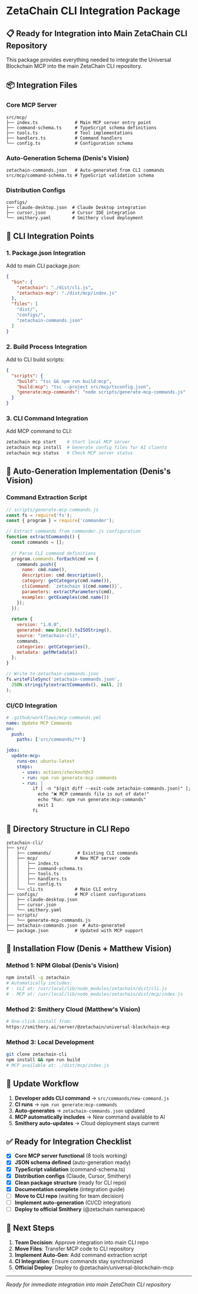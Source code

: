 # ZetaChain CLI Integration Package

## 📋 Ready for Integration into Main ZetaChain CLI Repository

This package provides everything needed to integrate the Universal Blockchain MCP into the main ZetaChain CLI repository.

## 📦 Integration Files

### Core MCP Server
```
src/mcp/
├── index.ts              # Main MCP server entry point
├── command-schema.ts     # TypeScript schema definitions  
├── tools.ts              # Tool implementations
├── handlers.ts           # Command handlers
└── config.ts             # Configuration schema
```

### Auto-Generation Schema (Denis's Vision)
```
zetachain-commands.json   # Auto-generated from CLI commands
src/mcp/command-schema.ts # TypeScript validation schema
```

### Distribution Configs
```
configs/
├── claude-desktop.json  # Claude Desktop integration
├── cursor.json          # Cursor IDE integration
└── smithery.yaml        # Smithery cloud deployment
```

## 🔧 CLI Integration Points

### 1. Package.json Integration
Add to main CLI package.json:
```json
{
  "bin": {
    "zetachain": "./dist/cli.js",
    "zetachain-mcp": "./dist/mcp/index.js"
  },
  "files": [
    "dist/",
    "configs/",
    "zetachain-commands.json"
  ]
}
```

### 2. Build Process Integration
Add to CLI build scripts:
```json
{
  "scripts": {
    "build": "tsc && npm run build:mcp",
    "build:mcp": "tsc --project src/mcp/tsconfig.json",
    "generate:mcp-commands": "node scripts/generate-mcp-commands.js"
  }
}
```

### 3. CLI Command Integration
Add MCP command to CLI:
```bash
zetachain mcp start    # Start local MCP server
zetachain mcp install  # Generate config files for AI clients
zetachain mcp status   # Check MCP server status
```

## 🚀 Auto-Generation Implementation (Denis's Vision)

### Command Extraction Script
```javascript
// scripts/generate-mcp-commands.js
const fs = require('fs');
const { program } = require('commander');

// Extract commands from commander.js configuration
function extractCommands() {
  const commands = [];
  
  // Parse CLI command definitions
  program.commands.forEach(cmd => {
    commands.push({
      name: cmd.name(),
      description: cmd.description(),
      category: getCategory(cmd.name()),
      cliCommand: `zetachain ${cmd.name()}`,
      parameters: extractParameters(cmd),
      examples: getExamples(cmd.name())
    });
  });
  
  return {
    version: "1.0.0",
    generated: new Date().toISOString(),
    source: "zetachain-cli",
    commands,
    categories: getCategories(),
    metadata: getMetadata()
  };
}

// Write to zetachain-commands.json
fs.writeFileSync('zetachain-commands.json', 
  JSON.stringify(extractCommands(), null, 2)
);
```

### CI/CD Integration
```yaml
# .github/workflows/mcp-commands.yml
name: Update MCP Commands
on:
  push:
    paths: ['src/commands/**']

jobs:
  update-mcp:
    runs-on: ubuntu-latest
    steps:
      - uses: actions/checkout@v3
      - run: npm run generate:mcp-commands
      - run: |
          if [ -n "$(git diff --exit-code zetachain-commands.json)" ]; then
            echo "❌ MCP commands file is out of date!"
            echo "Run: npm run generate:mcp-commands"
            exit 1
          fi
```

## 📁 Directory Structure in CLI Repo

```
zetachain-cli/
├── src/
│   ├── commands/          # Existing CLI commands
│   ├── mcp/              # New MCP server code
│   │   ├── index.ts
│   │   ├── command-schema.ts
│   │   ├── tools.ts
│   │   ├── handlers.ts
│   │   └── config.ts
│   └── cli.ts            # Main CLI entry
├── configs/              # MCP client configurations
│   ├── claude-desktop.json
│   ├── cursor.json
│   └── smithery.yaml
├── scripts/
│   └── generate-mcp-commands.js
├── zetachain-commands.json  # Auto-generated
└── package.json          # Updated with MCP support
```

## 🎯 Installation Flow (Denis + Matthew Vision)

### Method 1: NPM Global (Denis's Vision)
```bash
npm install -g zetachain
# Automatically includes:
# - CLI at: /usr/local/lib/node_modules/zetachain/dist/cli.js  
# - MCP at: /usr/local/lib/node_modules/zetachain/dist/mcp/index.js
```

### Method 2: Smithery Cloud (Matthew's Vision)
```bash
# One-click install from:
https://smithery.ai/server/@zetachain/universal-blockchain-mcp
```

### Method 3: Local Development
```bash
git clone zetachain-cli
npm install && npm run build
# MCP available at: ./dist/mcp/index.js
```

## 🔄 Update Workflow

1. **Developer adds CLI command** → `src/commands/new-command.js`
2. **CI runs** → `npm run generate:mcp-commands`
3. **Auto-generates** → `zetachain-commands.json` updated
4. **MCP automatically includes** → New command available to AI
5. **Smithery auto-updates** → Cloud deployment stays current

## ✅ Ready for Integration Checklist

- [x] **Core MCP server functional** (8 tools working)
- [x] **JSON schema defined** (auto-generation ready) 
- [x] **TypeScript validation** (command-schema.ts)
- [x] **Distribution configs** (Claude, Cursor, Smithery)
- [x] **Clean package structure** (ready for CLI repo)
- [x] **Documentation complete** (integration guide)
- [ ] **Move to CLI repo** (waiting for team decision)
- [ ] **Implement auto-generation** (CI/CD integration)
- [ ] **Deploy to official Smithery** (@zetachain namespace)

## 🎯 Next Steps

1. **Team Decision**: Approve integration into main CLI repo
2. **Move Files**: Transfer MCP code to CLI repository  
3. **Implement Auto-Gen**: Add command extraction script
4. **CI Integration**: Ensure commands stay synchronized
5. **Official Deploy**: Deploy to @zetachain/universal-blockchain-mcp

---
*Ready for immediate integration into main ZetaChain CLI repository*